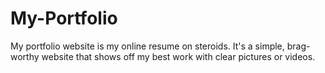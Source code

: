 # My-Portfolio
My portfolio website is my online resume on steroids. It's a simple, brag-worthy website that shows off my best work with clear pictures or videos.  
